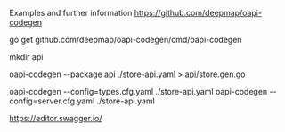 Examples and further information
https://github.com/deepmap/oapi-codegen

<!-- IMPORT OAPI-CODEGEN -->
go get github.com/deepmap/oapi-codegen/cmd/oapi-codegen

<!-- CREATE API DIRECTORY -->
mkdir api

<!-- GENERATE 'ALL-IN-ONE' -->
oapi-codegen --package api ./store-api.yaml > api/store.gen.go

<!-- GENERATE SEPARATED TYPES AND SERVER -->
oapi-codegen --config=types.cfg.yaml ./store-api.yaml
oapi-codegen --config=server.cfg.yaml ./store-api.yaml
<!-- OR -->
<!-- oapi-codegen --package api --generate types ./store-api.yaml > store-types.gen.go -->
<!-- oapi-codegen --package api --generate chi-server ./store-api.yaml > store-server.gen.go -->

<!-- Online Swagger UI Editor -->
https://editor.swagger.io/